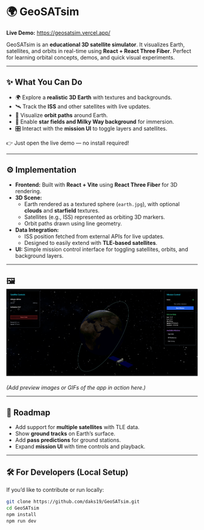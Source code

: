 # 🌍 GeoSATsim

**Live Demo:** https://geosatsim.vercel.app/

GeoSATsim is an **educational 3D satellite simulator**. It visualizes Earth, satellites, and orbits in real-time using **React + React Three Fiber**. Perfect for learning orbital concepts, demos, and quick visual experiments.

---

## ✨ What You Can Do

- 🌍 Explore a **realistic 3D Earth** with textures and backgrounds.  
- 🛰️ Track the **ISS** and other satellites with live updates.  
- 🔭 Visualize **orbit paths** around Earth.  
- 🌌 Enable **star fields and Milky Way background** for immersion.  
- 🎛️ Interact with the **mission UI** to toggle layers and satellites.  

👉 Just open the live demo — no install required!

---

## ⚙️ Implementation

- **Frontend:** Built with **React + Vite** using **React Three Fiber** for 3D rendering.  
- **3D Scene:**  
  - Earth rendered as a textured sphere (`earth.jpg`), with optional **clouds** and **starfield** textures.  
  - Satellites (e.g., ISS) represented as orbiting 3D markers.  
  - Orbit paths drawn using line geometry.  
- **Data Integration:**  
  - ISS position fetched from external APIs for live updates.  
  - Designed to easily extend with **TLE-based satellites**.  
- **UI:** Simple mission control interface for toggling satellites, orbits, and background layers.  

---

## 🖼️ ![alt text](<Screenshot 2025-08-30 142003.png>)

*(Add preview images or GIFs of the app in action here.)*

---

## 🔮 Roadmap

- Add support for **multiple satellites** with TLE data.  
- Show **ground tracks** on Earth’s surface.  
- Add **pass predictions** for ground stations.  
- Expand **mission UI** with time controls and playback.  

---

## 🛠️ For Developers (Local Setup)

If you’d like to contribute or run locally:

```bash
git clone https://github.com/daks19/GeoSATsim.git
cd GeoSATsim
npm install
npm run dev
